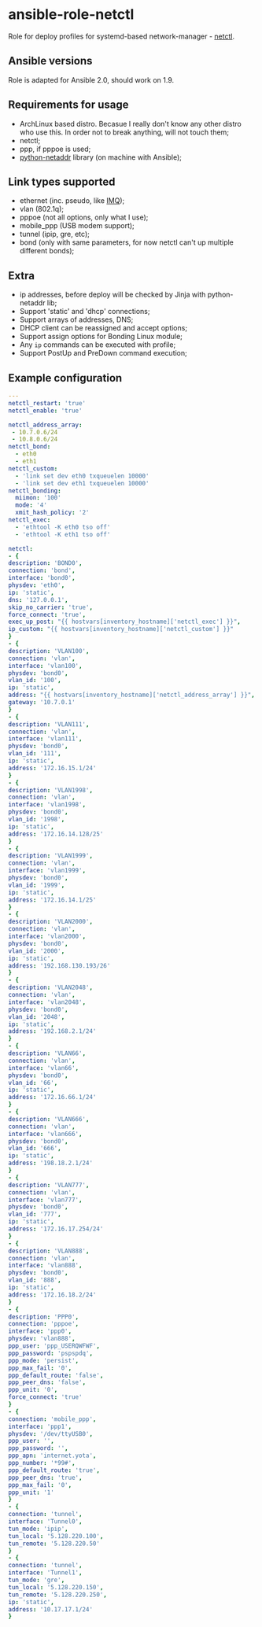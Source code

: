 ansible-role-netctl
======================

Role for deploy profiles for systemd-based network-manager - [netctl](//github.com/joukewitteveen/netctl).

Ansible versions
--------------------
Role is adapted for Ansible 2.0, should work on 1.9.

Requirements for usage
-----------------------------------

* ArchLinux based distro. Becasue I really don't know any other distro who use
this. In order not to break anything, will not touch them;
* netctl;
* ppp, if pppoe is used;
* [python-netaddr](//docs.ansible.com/ansible/playbooks_filters_ipaddr.html) library (on machine with Ansible);

Link types supported
-----------------------

* ethernet (inc. pseudo, like [IMQ](//github.com/imq/linuximq));
* vlan (802.1q);
* pppoe (not all options, only what I use);
* mobile_ppp (USB modem support);
* tunnel (ipip, gre, etc);
* bond (only with same parameters, for now netctl can't up multiple different bonds);

Extra
-----------

* ip addresses, before deploy will be checked by Jinja with python-netaddr lib;
* Support 'static' and 'dhcp' connections;
* Support arrays of addresses, DNS;
* DHCP client can be reassigned and accept options;
* Support assign options for Bonding Linux module;
* Any `ip` commands can be executed with profile;
* Support PostUp and PreDown command execution;

Example configuration
-------------------------

```yaml
---
netctl_restart: 'true'
netctl_enable: 'true'

netctl_address_array:
 - 10.7.0.6/24
 - 10.8.0.6/24
netctl_bond:
  - eth0
  - eth1
netctl_custom:
  - 'link set dev eth0 txqueuelen 10000'
  - 'link set dev eth1 txqueuelen 10000'
netctl_bonding:
  miimon: '100'
  mode: '4'
  xmit_hash_policy: '2'
netctl_exec:
  - 'ethtool -K eth0 tso off'
  - 'ethtool -K eth1 tso off'

netctl:
- {
description: 'BOND0',
connection: 'bond',
interface: 'bond0',
physdev: 'eth0',
ip: 'static',
dns: '127.0.0.1',
skip_no_carrier: 'true',
force_connect: 'true',
exec_up_post: "{{ hostvars[inventory_hostname]['netctl_exec'] }}",
ip_custom: "{{ hostvars[inventory_hostname]['netctl_custom'] }}"
}
- {
description: 'VLAN100',
connection: 'vlan',
interface: 'vlan100',
physdev: 'bond0',
vlan_id: '100',
ip: 'static',
address: "{{ hostvars[inventory_hostname]['netctl_address_array'] }}",
gateway: '10.7.0.1'
}
- {
description: 'VLAN111',
connection: 'vlan',
interface: 'vlan111',
physdev: 'bond0',
vlan_id: '111',
ip: 'static',
address: '172.16.15.1/24'
}
- {
description: 'VLAN1998',
connection: 'vlan',
interface: 'vlan1998',
physdev: 'bond0',
vlan_id: '1998',
ip: 'static',
address: '172.16.14.128/25'
}
- {
description: 'VLAN1999',
connection: 'vlan',
interface: 'vlan1999',
physdev: 'bond0',
vlan_id: '1999',
ip: 'static',
address: '172.16.14.1/25'
}
- {
description: 'VLAN2000',
connection: 'vlan',
interface: 'vlan2000',
physdev: 'bond0',
vlan_id: '2000',
ip: 'static',
address: '192.168.130.193/26'
}
- {
description: 'VLAN2048',
connection: 'vlan',
interface: 'vlan2048',
physdev: 'bond0',
vlan_id: '2048',
ip: 'static',
address: '192.168.2.1/24'
}
- {
description: 'VLAN66',
connection: 'vlan',
interface: 'vlan66',
physdev: 'bond0',
vlan_id: '66',
ip: 'static',
address: '172.16.66.1/24'
}
- {
description: 'VLAN666',
connection: 'vlan',
interface: 'vlan666',
physdev: 'bond0',
vlan_id: '666',
ip: 'static',
address: '198.18.2.1/24'
}
- {
description: 'VLAN777',
connection: 'vlan',
interface: 'vlan777',
physdev: 'bond0',
vlan_id: '777',
ip: 'static',
address: '172.16.17.254/24'
}
- {
description: 'VLAN888',
connection: 'vlan',
interface: 'vlan888',
physdev: 'bond0',
vlan_id: '888',
ip: 'static',
address: '172.16.18.2/24'
}
- {
description: 'PPP0',
connection: 'pppoe',
interface: 'ppp0',
physdev: 'vlan888',
ppp_user: 'ppp_USERQWFWF',
ppp_password: 'pspspdq',
ppp_mode: 'persist',
ppp_max_fail: '0',
ppp_default_route: 'false',
ppp_peer_dns: 'false',
ppp_unit: '0',
force_connect: 'true'
}
- {
connection: 'mobile_ppp',
interface: 'ppp1',
physdev: '/dev/ttyUSB0',
ppp_user: '',
ppp_password: '',
ppp_apn: 'internet.yota',
ppp_number: '*99#',
ppp_default_route: 'true',
ppp_peer_dns: 'true',
ppp_max_fail: '0',
ppp_unit: '1'
}
- {
connection: 'tunnel',
interface: 'Tunnel0',
tun_mode: 'ipip',
tun_local: '5.128.220.100',
tun_remote: '5.128.220.50'
}
- {
connection: 'tunnel',
interface: 'Tunnel1',
tun_mode: 'gre',
tun_local: '5.128.220.150',
tun_remote: '5.128.220.250',
ip: 'static',
address: '10.17.17.1/24'
}
```
